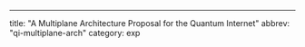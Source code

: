 ---
title: "A Multiplane Architecture Proposal for the Quantum Internet"
abbrev: "qi-multiplane-arch"
category: exp
